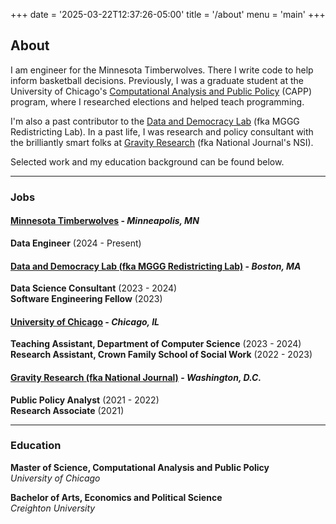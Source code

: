 +++
date = '2025-03-22T12:37:26-05:00'
title = '/about'
menu = 'main'
+++

## About

I am engineer for the Minnesota Timberwolves. There I write code to help inform basketball decisions. Previously, I was a graduate student at the University of Chicago's [Computational Analysis and Public Policy](https://capp.uchicago.edu/) (CAPP) program, where I researched elections and helped teach programming. 

I'm also a past contributor to the [Data and Democracy Lab](https://mggg.org/) (fka MGGG Redistricting Lab). In a past life, I was research and policy consultant with the brilliantly smart folks at [Gravity Research](https://www.gravityresearch.com/) (fka National Journal's NSI).


Selected work and my education background can be found below.

---- 

### Jobs  

#### [Minnesota Timberwolves](https://www.nba.com/timberwolves/) - *Minneapolis, MN*  
**Data Engineer** (2024 - Present)  

#### [Data and Democracy Lab (fka MGGG Redistricting Lab)](https://mggg.org/) - *Boston, MA*  
**Data Science Consultant** (2023 - 2024)  
**Software Engineering Fellow** (2023)  

#### [University of Chicago](https://harris.uchicago.edu/) - *Chicago, IL*  
**Teaching Assistant, Department of Computer Science** (2023 - 2024)  
**Research Assistant, Crown Family School of Social Work** (2022 - 2023)  

#### [Gravity Research (fka National Journal)](https://www.gravityresearch.com) - *Washington, D.C.*  
  **Public Policy Analyst** (2021 - 2022)  
  **Research Associate** (2021)   

-----

### Education  

**Master of Science, Computational Analysis and Public Policy**  
  *University of Chicago*  

**Bachelor of Arts, Economics and Political Science**  
  *Creighton University*  

